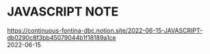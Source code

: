 # JAVASCRIPT NOTE

https://continuous-fontina-dbc.notion.site/2022-06-15-JAVASCRIPT-db0290c8f3bb45079044b1f18189a1ce <br />
2022-06-15
